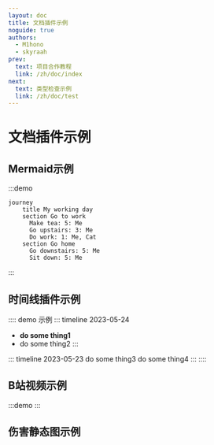 ```yaml
---
layout: doc
title: 文档插件示例
noguide: true
authors:
  - M1hono
  - skyraah
prev:
  text: 项目合作教程
  link: /zh/doc/index
next:
  text: 类型检查示例
  link: /zh/doc/test
---
```


# 文档插件示例

## Mermaid示例

:::demo
<ClientOnly>

```mermaid
journey
    title My working day
    section Go to work
      Make tea: 5: Me
      Go upstairs: 3: Me
      Do work: 1: Me, Cat
    section Go home
      Go downstairs: 5: Me
      Sit down: 5: Me
```
</ClientOnly>
:::

## 时间线插件示例



:::: demo 示例
::: timeline 2023-05-24
- **do some thing1**
- do some thing2
:::

::: timeline 2023-05-23
do some thing3
do some thing4
:::
::::

## B站视频示例

:::demo
<BilibiliVideo bvid="BV1rC4y1C7z2" />
:::

## 伤害静态图示例

<ClientOnly>
<!--  -->
<DamageChart
  mode="static"
  :incomingDamage="20"
  :armorToughness="5"
  :minDamage="4"
  :maxDamage="20"
  :maxArmorPoints="20"
  :isJavaEdition="true"
/>
</ClientOnly>